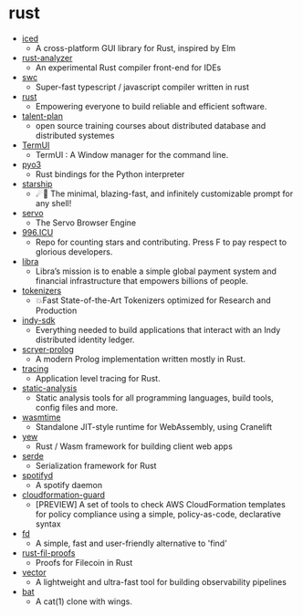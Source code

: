 # rust
- [iced](https://github.com/hecrj/iced)
  - A cross-platform GUI library for Rust, inspired by Elm
- [rust-analyzer](https://github.com/rust-analyzer/rust-analyzer)
  - An experimental Rust compiler front-end for IDEs
- [swc](https://github.com/swc-project/swc)
  - Super-fast typescript / javascript compiler written in rust
- [rust](https://github.com/rust-lang/rust)
  - Empowering everyone to build reliable and efficient software.
- [talent-plan](https://github.com/pingcap/talent-plan)
  - open source training courses about distributed database and distributed systemes
- [TermUI](https://github.com/Teln0/TermUI)
  - TermUI : A Window manager for the command line.
- [pyo3](https://github.com/PyO3/pyo3)
  - Rust bindings for the Python interpreter
- [starship](https://github.com/starship/starship)
  - ☄🌌️ The minimal, blazing-fast, and infinitely customizable prompt for any shell!
- [servo](https://github.com/servo/servo)
  - The Servo Browser Engine
- [996.ICU](https://github.com/996icu/996.ICU)
  - Repo for counting stars and contributing. Press F to pay respect to glorious developers.
- [libra](https://github.com/libra/libra)
  - Libra’s mission is to enable a simple global payment system and financial infrastructure that empowers billions of people.
- [tokenizers](https://github.com/huggingface/tokenizers)
  - 💥Fast State-of-the-Art Tokenizers optimized for Research and Production
- [indy-sdk](https://github.com/hyperledger/indy-sdk)
  - Everything needed to build applications that interact with an Indy distributed identity ledger.
- [scryer-prolog](https://github.com/mthom/scryer-prolog)
  - A modern Prolog implementation written mostly in Rust.
- [tracing](https://github.com/tokio-rs/tracing)
  - Application level tracing for Rust.
- [static-analysis](https://github.com/analysis-tools-dev/static-analysis)
  - Static analysis tools for all programming languages, build tools, config files and more.
- [wasmtime](https://github.com/bytecodealliance/wasmtime)
  - Standalone JIT-style runtime for WebAssembly, using Cranelift
- [yew](https://github.com/yewstack/yew)
  - Rust / Wasm framework for building client web apps
- [serde](https://github.com/serde-rs/serde)
  - Serialization framework for Rust
- [spotifyd](https://github.com/Spotifyd/spotifyd)
  - A spotify daemon
- [cloudformation-guard](https://github.com/aws-cloudformation/cloudformation-guard)
  - [PREVIEW] A set of tools to check AWS CloudFormation templates for policy compliance using a simple, policy-as-code, declarative syntax
- [fd](https://github.com/sharkdp/fd)
  - A simple, fast and user-friendly alternative to 'find'
- [rust-fil-proofs](https://github.com/filecoin-project/rust-fil-proofs)
  - Proofs for Filecoin in Rust
- [vector](https://github.com/timberio/vector)
  - A lightweight and ultra-fast tool for building observability pipelines
- [bat](https://github.com/sharkdp/bat)
  - A cat(1) clone with wings.
